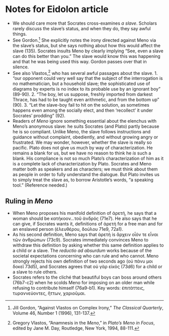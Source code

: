 # Notes for Eidolon article

* We should care more that Socrates cross-examines *a slave*. Scholars rarely
  discuss the slave’s status, and when they do, they say awful things.
* See Gordon.[^1] She explicitly notes the irony directed against Meno via the
  slave’s status, but she says nothing about how this would affect the slave
  (135). Socrates insults Meno by clearly implying “See, even a slave can do
  this better than you.” The slave would know this was happening and that he was
  being used this way. Gordon passes over that in silence.
* See also Vlastos,[^2] who has several awful passages about the slave.
        1. “our opponent could very well say that the subject of the
           interrogation is no mathematician, but a household slave; the
           sophisticated use of diagrams by experts is no index to its probable
           use by an ignorant boy” (89-90).
        2. “The boy, let us suppose, freshly imported from darkest Thrace, has
           had to be taught even arithmetic, and from the bottom up” (90).
        3. “Let the slave-boy fail to hit on the solution, as sometimes happens
           even among the socially elect, and then ‘recollect’ it under
           Socrates’ prodding” (92).
* Readers of *Meno* ignore something essential about the elenchus with Meno’s
  anonymous slave: he suits Socrates (and Plato) partly because he is so
  compliant. Unlike Meno, the slave follows instructions and guidance without
  complaint, obediently, and without growing angry or frustrated. We may wonder,
  however, whether the slave is really so pacific. Plato does not give us much
  by way of characterization. He remains a blank for us, but we have no reason
  to think he *is* such a blank. His compliance is not so much Plato’s
  characterization of him as it is a complete lack of characterization by Plato.
  Socrates and Meno matter both as speakers and as characters; we must think
  about them as people in order to fully understand the dialogue. But Plato
  invites us to simply treat the slave as, to borrow Aristotle’s words, “a
  speaking tool.” (Reference needed.)

## Ruling in *Meno*

* When Meno proposes his manifold definition of ἀρετή, he says that a woman
  should be κατήκοον…τοῦ ἀνδρός (71e7). He also says that he can give, if
  Socrates wants it, definitions of ἀρετή for a free man and for an enslaved
  person (ἐλευθέρου, δούλου 71e9, 72a1).
* As his second definition, Meno says that ἀρετή is ἄρχειν οἷόν τε εἶναι τῶν
  ἀνθρώπων (73c9). Socrates immediately convinces Meno to withdraw this
  definition by asking whether this same definition applies to a child or
  a slave. The *reductio ad absurdum* works because of the societal expectations
  concerning who can rule and who cannot. Meno strongly rejects his own
  definition of two seconds ago (οὐ πάνυ μοι δοκεῖ 73d5), and Socrates agrees
  that οὐ γὰρ εἰκός (73d6) for a child or a slave to rule others.
* Socrates refers to the cliché that beautiful boys can boss around others
  (76b7-c2) when he scolds Meno for imposing on an older man while refusing to
  contribute himself (76a9-b1). Key words: ἐπιτάττεις, τυραννεύοντες, ἥττων,
  χαριοῦμαι.

[^1]: Jill Gordon, “Against Vlastos on Complex Irony,” *The Classical Quarterly*, Volume 46, Number 1 (1996), 131-137.

[^2]: Gregory Vlastos, “Anamnesis in the *Meno*,” in *Plato’s Meno in Focus*, edited by Jane M. Day, Routledge, New York, 1994, 88-111.
